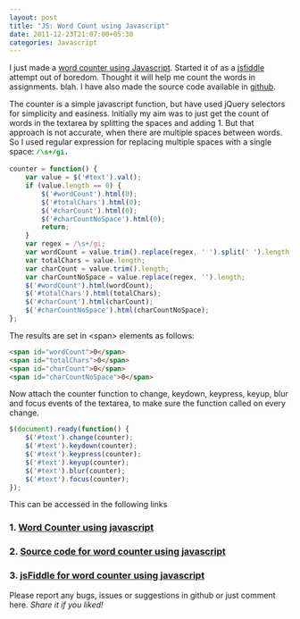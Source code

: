 ```yaml
---
layout: post
title: "JS: Word Count using Javascript"
date: 2011-12-23T21:07:00+05:30
categories: Javascript
---
```


I just made a <a href="http://www.deepumohan.com/projects/word-count/">word counter using Javascript</a>. Started it of as a <a href="http://jsfiddle.net/deepumohanp/jZeKu/">jsfiddle</a> attempt out of boredom. Thought it will help me count the words in assignments. blah.&nbsp;I have also made the source code available in <a href="https://github.com/WarFox/word-count">github</a>.

The counter is a simple javascript function, but have used jQuery selectors for simplicity and easiness. Initially my aim was to just get the count of words in the textarea by splitting the spaces and adding 1. But that approach is not accurate, when there are multiple spaces between words. So I used regular expression for replacing multiple spaces with a single space:&nbsp;<span style="background-color: white; font-family: 'Bitstream Vera Sans Mono','Courier New',monospace; font-size: 12px; line-height: 16px; white-space: pre;"><b><span style="color: #009926;">/\s+/gi</span>. </b></span>

``` javascript
counter = function() {
    var value = $('#text').val();
    if (value.length == 0) {
        $('#wordCount').html(0);
        $('#totalChars').html(0);
        $('#charCount').html(0);
        $('#charCountNoSpace').html(0);
        return;
    }
    var regex = /\s+/gi;
    var wordCount = value.trim().replace(regex, ' ').split(' ').length;
    var totalChars = value.length;
    var charCount = value.trim().length;
    var charCountNoSpace = value.replace(regex, '').length;
    $('#wordCount').html(wordCount);
    $('#totalChars').html(totalChars);
    $('#charCount').html(charCount);
    $('#charCountNoSpace').html(charCountNoSpace);
};
```

The results are set in &lt;span&gt; elements as follows:

``` html
<span id="wordCount">0</span>
<span id="totalChars">0</span>
<span id="charCount">0</span>
<span id="charCountNoSpace">0</span>
```

Now attach the counter function to change, keydown, keypress, keyup, blur and focus events of the textarea, to make sure the function called on every change.

``` javascript
$(document).ready(function() {
    $('#text').change(counter);
    $('#text').keydown(counter);
    $('#text').keypress(counter);
    $('#text').keyup(counter);
    $('#text').blur(counter);
    $('#text').focus(counter);
});
```

This can be accessed in the following links
<h3>    1. <a href="http://www.deepumohan.com/projects/word-count/">Word Counter using javascript</a></h3>
<h3>    2. <a href="https://github.com/WarFox/word-count">Source code for word counter using javascript</a></h3>
<h3>    3. <a href="http://jsfiddle.net/deepumohanp/jZeKu/">jsFiddle for word counter using javascript</a></h3>
Please report any bugs, issues or suggestions in github or just comment here.
<i>Share it if you liked!</i>
